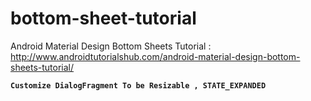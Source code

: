 # bottom-sheet-tutorial
Android Material Design Bottom Sheets Tutorial : <br>
http://www.androidtutorialshub.com/android-material-design-bottom-sheets-tutorial/

**`Customize DialogFragment To be Resizable , STATE_EXPANDED`**
